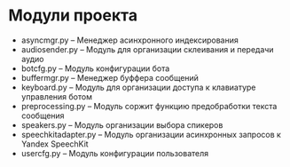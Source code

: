 # Модули проекта

* asyncmgr.py – Менеджер асинхронного индексирования
* audiosender.py – Модуль для организации склеивания и передачи аудио
* botcfg.py – Модуль конфигурации бота
* buffermgr.py – Менеджер буффера сообщений
* keyboard.py – Модуль для организации доступа к клавиатуре управления ботом
* preprocessing.py – Модуль соржит функцию предобработки текста сообщения
* speakers.py – Модуль организации выбора спикеров
* speechkitadapter.py – Модуль организации асинхронных запросов к Yandex SpeechKit
* usercfg.py – Модуль конфигурации пользователя
